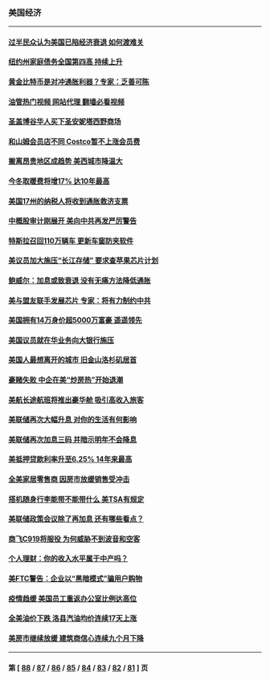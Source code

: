 ### 美国经济
---
#### [过半民众认为美国已陷经济衰退 如何渡难关](../../pages/ncid1078158/n13832147.md?09250445) 
#### [纽约州家庭债务全国第四高 持续上升](../../pages/ncid1078158/n13831704.md?09250445) 
#### [黄金比特币是对冲通胀利器？专家：乏善可陈](../../pages/ncid1078158/n13831604.md?09250445) 
#### [油管热门视频 网站代理 翻墙必看视频](http://209.222.30.114:81/youtube.html?09250445)
#### [圣盖博谷华人买下圣安妮塔西野商场](../../pages/ncid1078158/n13831665.md?09250445) 
#### [和山姆会员店不同 Costco暂不上涨会员费](../../pages/ncid1078158/n13831474.md?09250445) 
#### [搬离昂贵地区成趋势 美西城市降温大](../../pages/ncid1078158/n13831038.md?09250445) 
#### [今冬取暖费将增17% 达10年最高](../../pages/ncid1078158/n13830993.md?09250445) 
#### [美国17州的纳税人将收到通胀救济支票](../../pages/ncid1078158/n13830953.md?09250445) 
#### [中概股审计刚展开 美向中共再发严厉警告](../../pages/ncid1078158/n13830807.md?09250445) 
#### [特斯拉召回110万辆车 更新车窗防夹软件](../../pages/ncid1078158/n13830697.md?09250445) 
#### [美议员加大施压“长江存储” 要求查苹果芯片计划](../../pages/ncid1078158/n13830569.md?09250445) 
#### [鲍威尔：加息或致衰退 没有无痛方法降低通胀](../../pages/ncid1078158/n13830565.md?09250445) 
#### [美与盟友联手发展芯片 专家：将有力制约中共](../../pages/ncid1078158/n13830450.md?09250445) 
#### [美国拥有14万身价超5000万富豪 遥遥领先](../../pages/ncid1078158/n13830515.md?09250445) 
#### [美国议员就在华业务向大银行施压](../../pages/ncid1078158/n13830452.md?09250445) 
#### [美国人最想离开的城市 旧金山洛杉矶居首](../../pages/ncid1078158/n13830091.md?09250445) 
#### [豪赌失败 中企在美“炒房热”开始退潮](../../pages/ncid1078158/n13829886.md?09250445) 
#### [美航长途航班将推出豪华舱 吸引高收入旅客](../../pages/ncid1078158/n13829885.md?09250445) 
#### [美联储再次大幅升息 对你的生活有何影响](../../pages/ncid1078158/n13829901.md?09250445) 
#### [美联储再次加息三码 并暗示明年不会降息](../../pages/ncid1078158/n13829849.md?09250445) 
#### [美抵押贷款利率升至6.25% 14年来最高](../../pages/ncid1078158/n13829753.md?09250445) 
#### [全美家居零售商 因房市放缓销售受冲击](../../pages/ncid1078158/n13829392.md?09250445) 
#### [搭机随身行李能带不能带什么 美TSA有规定](../../pages/ncid1078158/n13829221.md?09250445) 
#### [美联储政策会议除了再加息 还有哪些看点？](../../pages/ncid1078158/n13829225.md?09250445) 
#### [商飞C919将服役 为何威胁不到波音和空客](../../pages/ncid1078158/n13829235.md?09250445) 
#### [个人理财：你的收入水平属于中产吗？](../../pages/ncid1078158/n13828955.md?09250445) 
#### [美FTC警告：企业以“黑暗模式”骗用户购物](../../pages/ncid1078158/n13828597.md?09250445) 
#### [疫情趋缓 美国员工重返办公室比例达高位](../../pages/ncid1078158/n13828548.md?09250445) 
#### [全美油价下跌 洛县汽油均价连续17天上涨](../../pages/ncid1078158/n13828585.md?09250445) 
#### [美房市继续放缓 建筑商信心连续九个月下降](../../pages/ncid1078158/n13828456.md?09250445) 

---
#### 第 [ [88](./88.md?09250445) / [87](./87.md?09250445) / [86](./86.md?09250445) / [85](./85.md?09250445) / [84](./84.md?09250445) / [83](./83.md?09250445) / [82](./82.md?09250445) / [81](./81.md?09250445) ] 页
